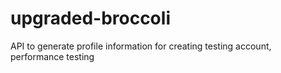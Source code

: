 # upgraded-broccoli
API to generate profile information for creating testing account, performance testing
